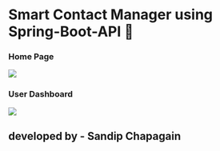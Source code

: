 # Smart Contact Manager using Spring-Boot-API :smiling_face_with_three_hearts:

### Home Page
![](https://github.com/sndp231998/smart-contact-manager-using-spring-boot/blob/master/src/main/resources/static/img/gitimg2.PNG)


### User Dashboard
![](https://github.com/sndp231998/smart-contact-manager-using-spring-boot/blob/master/src/main/resources/static/img/gitimg1.PNG)


<!-- ### Contact Profile
![](https://github.com/kuldeepvishwakarma05/smart-contact-manager-using-spring-boot/blob/master/src/main/resources/static/img/gitimg3.PNG) -->


## developed by - Sandip Chapagain
  ### 
  

